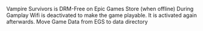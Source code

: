 Vampire Survivors is DRM-Free on Epic Games Store (when offline)
During Gamplay Wifi is deactivated to make the game playable.
It is activated again afterwards.
Move Game Data from EGS to data directory